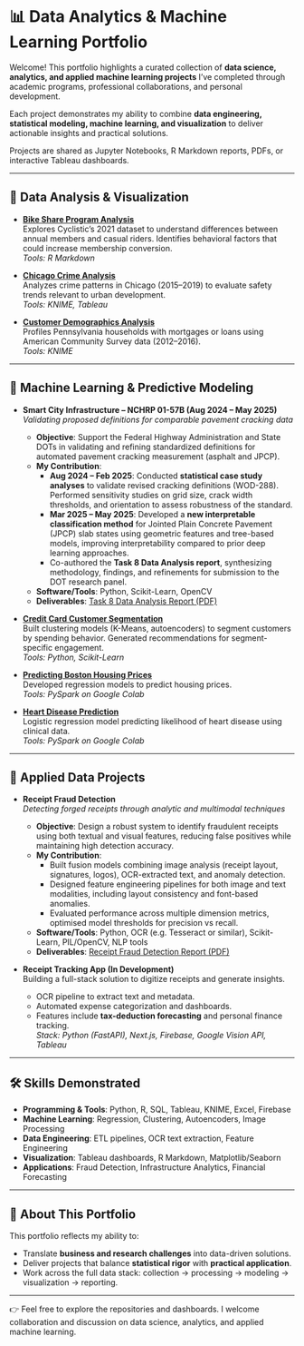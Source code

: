 # 📊 Data Analytics & Machine Learning Portfolio  

Welcome! This portfolio highlights a curated collection of **data science, analytics, and applied machine learning projects** I’ve completed through academic programs, professional collaborations, and personal development.  

Each project demonstrates my ability to combine **data engineering, statistical modeling, machine learning, and visualization** to deliver actionable insights and practical solutions.  

Projects are shared as Jupyter Notebooks, R Markdown reports, PDFs, or interactive Tableau dashboards.  

---

## 🔎 Data Analysis & Visualization  

- **[Bike Share Program Analysis](https://github.com/tnflynt/Data_Analytics_Portfolio/blob/main/bike_share_program_analysis.Rmd)**  
  Explores Cyclistic’s 2021 dataset to understand differences between annual members and casual riders. Identifies behavioral factors that could increase membership conversion.  
  *Tools: R Markdown*  

- **[Chicago Crime Analysis](https://public.tableau.com/app/profile/trinh.flynt/viz/ChicagoCrime2015-2019/Story2)**  
  Analyzes crime patterns in Chicago (2015–2019) to evaluate safety trends relevant to urban development.  
  *Tools: KNIME, Tableau*  

- **[Customer Demographics Analysis](https://github.com/tnflynt/Data_Analytics_Portfolio/blob/main/customer_demographics_analysis_KNIME.pdf)**  
  Profiles Pennsylvania households with mortgages or loans using American Community Survey data (2012–2016).  
  *Tools: KNIME*  

---

## 🤖 Machine Learning & Predictive Modeling  

- **Smart City Infrastructure – NCHRP 01-57B (Aug 2024 – May 2025)**  
  *Validating proposed definitions for comparable pavement cracking data*  

  - **Objective**: Support the Federal Highway Administration and State DOTs in validating and refining standardized definitions for automated pavement cracking measurement (asphalt and JPCP).  
  - **My Contribution**:  
    - **Aug 2024 – Feb 2025**: Conducted **statistical case study analyses** to validate revised cracking definitions (WOD-288). Performed sensitivity studies on grid size, crack width thresholds, and orientation to assess robustness of the standard.  
    - **Mar 2025 – May 2025**: Developed a **new interpretable classification method** for Jointed Plain Concrete Pavement (JPCP) slab states using geometric features and tree-based models, improving interpretability compared to prior deep learning approaches.  
    - Co-authored the **Task 8 Data Analysis report**, synthesizing methodology, findings, and refinements for submission to the DOT research panel.  
  - **Software/Tools**: Python, Scikit-Learn, OpenCV
  - **Deliverables**: [Task 8 Data Analysis Report (PDF)](https://github.com/tnflynt/Data_Analytics_Portfolio/blob/main/20250317-Task%208%20Data%20Analysis.pdf)  

- **[Credit Card Customer Segmentation](https://github.com/tnflynt/Data_Analytics_Portfolio/blob/main/credit_card_customer_segmentation.ipynb)**  
  Built clustering models (K-Means, autoencoders) to segment customers by spending behavior. Generated recommendations for segment-specific engagement.  
  *Tools: Python, Scikit-Learn*  

- **[Predicting Boston Housing Prices](https://github.com/tnflynt/Data_Analytics_Portfolio/blob/main/boston_house_price_prediction.ipynb)**  
  Developed regression models to predict housing prices.  
  *Tools: PySpark on Google Colab*  

- **[Heart Disease Prediction](https://github.com/tnflynt/Data_Analytics_Portfolio/blob/main/heart_disease_prediction.ipynb)**  
  Logistic regression model predicting likelihood of heart disease using clinical data.  
  *Tools: PySpark on Google Colab*  

---

## 🧾 Applied Data Projects  

- **Receipt Fraud Detection**  
  *Detecting forged receipts through analytic and multimodal techniques*  

  - **Objective**: Design a robust system to identify fraudulent receipts using both textual and visual features, reducing false positives while maintaining high detection accuracy.  
  - **My Contribution**:  
    - Built fusion models combining image analysis (receipt layout, signatures, logos), OCR-extracted text, and anomaly detection.  
    - Designed feature engineering pipelines for both image and text modalities, including layout consistency and font-based anomalies.  
    - Evaluated performance across multiple dimension metrics, optimised model thresholds for precision vs recall.  
  - **Software/Tools**: Python, OCR (e.g. Tesseract or similar), Scikit-Learn, PIL/OpenCV, NLP tools  
  - **Deliverables**: [Receipt Fraud Detection Report (PDF)](https://github.com/tnflynt/Data_Analytics_Portfolio/blob/main/Receipt%20Fraud%20Detection.pdf)   

- **Receipt Tracking App (In Development)**  
  Building a full-stack solution to digitize receipts and generate insights.  
  - OCR pipeline to extract text and metadata.  
  - Automated expense categorization and dashboards.  
  - Features include **tax-deduction forecasting** and personal finance tracking.  
  *Stack: Python (FastAPI), Next.js, Firebase, Google Vision API, Tableau*  

---

## 🛠️ Skills Demonstrated  

- **Programming & Tools**: Python, R, SQL, Tableau, KNIME, Excel, Firebase  
- **Machine Learning**: Regression, Clustering, Autoencoders, Image Processing  
- **Data Engineering**: ETL pipelines, OCR text extraction, Feature Engineering  
- **Visualization**: Tableau dashboards, R Markdown, Matplotlib/Seaborn  
- **Applications**: Fraud Detection, Infrastructure Analytics, Financial Forecasting  

---

## 🚀 About This Portfolio  

This portfolio reflects my ability to:  
- Translate **business and research challenges** into data-driven solutions.  
- Deliver projects that balance **statistical rigor** with **practical application**.  
- Work across the full data stack: collection → processing → modeling → visualization → reporting.  

---

👉 Feel free to explore the repositories and dashboards. I welcome collaboration and discussion on data science, analytics, and applied machine learning.  
